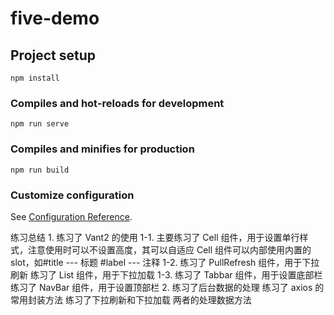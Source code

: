 # five-demo

## Project setup
```
npm install
```

### Compiles and hot-reloads for development
```
npm run serve
```

### Compiles and minifies for production
```
npm run build
```

### Customize configuration
See [Configuration Reference](https://cli.vuejs.org/config/).

练习总结
    1. 练习了 Vant2 的使用
        1-1. 主要练习了 Cell 组件，用于设置单行样式，注意使用时可以不设置高度，其可以自适应
                Cell 组件可以内部使用内置的slot，如#title --- 标题    #label --- 注释
        1-2. 练习了 PullRefresh 组件，用于下拉刷新
             练习了 List 组件，用于下拉加载
        1-3. 练习了 Tabbar 组件，用于设置底部栏
             练习了 NavBar 组件，用于设置顶部栏
    2. 练习了后台数据的处理
             练习了 axios 的常用封装方法
             练习了下拉刷新和下拉加载 两者的处理数据方法

